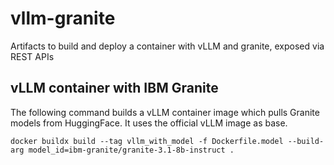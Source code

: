 # vllm-granite
Artifacts to build and deploy a container with vLLM and granite, exposed via REST APIs

##  vLLM container with IBM Granite

The following command builds a vLLM container image which pulls Granite models from HuggingFace. It uses the official vLLM image as base.

```
docker buildx build --tag vllm_with_model -f Dockerfile.model --build-arg model_id=ibm-granite/granite-3.1-8b-instruct .
```
